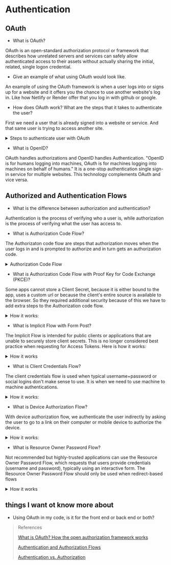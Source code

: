 # Authentication

## OAuth

- What is OAuth?

OAuth is an open-standard authorization protocol or framework that describes how unrelated servers and services can safely allow authenticated access to their assets without actually sharing the initial, related, single logon credential.

- Give an example of what using OAuth would look like.

An example of using the OAuth framework is when a user logs into or signs up for a website and it offers you the chance to use another website's log in. Like how Netlify or Render offer that you log in with github or google.

- How does OAuth work? What are the steps that it takes to authenticate the user?

First we need a user that is already signed into a website or service. And that same user is trying to access another site.

<details closed><summary>Steps to authenticate user with OAuth</summary> 

1. The first website connects to the second website on behalf of the user, using OAuth, providing the user’s verified identity.

2. The second site generates a one-time token and a one-time secret unique to the transaction and parties involved.

3. The first site gives this token and secret to the initiating user’s client software.

4. The client’s software presents the request token and secret to their authorization provider (which may or may not be the second site).
If not already authenticated to the authorization provider, the client may be asked to authenticate. After authentication, the client is asked to approve the authorization transaction to the second website.

5. The user approves (or their software silently approves) a particular transaction type at the first website.

6. The user is given an approved access token (notice it’s no longer a request token).

7. The user gives the approved access token to the first website.

8. The first website gives the access token to the second website as proof of authentication on behalf of the user.

9. The second website lets the first website access their site on behalf of the user.

10. The user sees a successfully completed transaction occurring.

11. OAuth is not the first authentication/authorization system to work this way on behalf of the end-user. In fact, many authentication systems, notably Kerberos, work similarly. What is special about OAuth is its ability to work across the web and its wide adoption. It succeeded with adoption rates where previous attempts failed (for various reasons).
</details>

- What is OpenID?

OAuth handles authorizations and OpenID handles Authentication. "OpenID is for humans logging into machines, OAuth is for machines logging into machines on behalf of humans." 
It is a one-stop authentication single sign-in service for multiple websites. This technology complements OAuth and vice versa.

## Authorized and Authentication Flows

- What is the difference between authorization and authentication?

Authentication is the process of verifying who a user is, while authorization is the process of verifying what the user has access to.

- What is Authorization Code Flow?

The Authorizaton code flow are steps that authorization moves when the user logs in and is prompted to authorize and in turn gets an authorization code.

<details closed> <summary> Authorization Code Flow </summary>

1. The user clicks Login within the regular web application.

2. Auth0's SDK redirects the user to the Auth0 Authorization Server (/authorize endpoint).

3. Your Auth0 Authorization Server redirects the user to the login and authorization prompt.

4. The user authenticates using one of the configured login options and may see a consent page listing the permissions Auth0 will give to the regular web application.

5. Your Auth0 Authorization Server redirects the user back to the application with an authorization code, which is good for one use.

6. Auth0's SDK sends this code to the Auth0 Authorization Server (/oauth/token endpoint) along with the application's Client ID and Client Secret.

7. Your Auth0 Authorization Server verifies the code, Client ID, and Client Secret.

8. Your Auth0 Authorization Server responds with an ID Token and Access Token (and optionally, a Refresh Token).

9. Your application can use the Access Token to call an API to access information about the user.

10. The API responds with requested data.

</details>

- What is Authorization Code Flow with Proof Key for Code Exchange (PKCE)?

Some apps cannot store a Client Secret, because it is either bound to the app, uses a custom url or because the client's entire source is available to the browser. So they required additional security because of this we have to add extra steps to the Authorization code flow.

<details closed><summary>How it works:</summary>


1. The user clicks Login within the application.

2. Auth0's SDK creates a cryptographically-random code_verifier and from this generates a code_challenge.

3. Auth0's SDK redirects the user to the Auth0 Authorization Server (/authorize endpoint) along with the code_challenge.

4. Your Auth0 Authorization Server redirects the user to the login and authorization prompt.

5. The user authenticates using one of the configured login options and may see a consent page listing the permissions Auth0 will give to the application.

6. Your Auth0 Authorization Server stores the code_challenge and redirects the user back to the application with an authorization code, which is good for one use.

7. Auth0's SDK sends this code and the code_verifier (created in step 2) to the Auth0 Authorization Server (/oauth/token endpoint).

8. Your Auth0 Authorization Server verifies the code_challenge and code_verifier.

9. Your Auth0 Authorization Server responds with an ID token and access token (and optionally, a refresh token).

10. Your application can use the access token to call an API to access information about the user.

11. The API responds with requested data.

</details>

- What is Implicit Flow with Form Post?

The Implicit Flow is intended for public clients or applications that are unable to securely store client secrets. This is no longer considered best practice when requesting for Access Tokens. Here is how it works:

<details closed><summary>How it works </summary> 

1. The user clicks Login in the app.

2. Auth0's SDK redirects the user to the Auth0 Authorization Server (/authorize endpoint) passing along a response_type parameter of id_token that indicates the type of requested credential. It also passes along a response_mode parameter of form_post to ensure security.

3. Your Auth0 Authorization Server redirects the user to the login and authorization prompt.

4. The user authenticates using one of the configured login options and may see a consent page listing the permissions Auth0 will give to the app.

5. Your Auth0 Authorization Server redirects the user back to the app with an ID Token.
</details>


- What is Client Credentials Flow?

The client credentials flow is used when typical username+password or social logins don't make sense to use. It is when we need to use machine to machine authentications. 

<details closed> <summary>How it works: </summary> 

1. The application authenticates with the Auth0 Authorization Server using its Client ID and Client Secret (/oauth/token endpoint).

2. Auth0 Authorization Server validates the Client ID and Client Secret.

3. Auth0 Authorization Server responds with an Access Token.

4. The application can use the access token to call an API on behalf of itself. For more information on this process, see Validate JSON Web Tokens.

5. The API responds with requested data.

</details>

- What is Device Authorization Flow?

With device authorization flow, we authenticate the user indirectly by asking the user to go to a link on their computer or mobile device to authorize the device. 

<details closed> <summary>How it works: </summary> 

1. The user starts the app on the device.

2. The device app requests authorization from the Auth0 Authorization Server using its Client ID (/oauth/device/code endpoint).

3.  The Auth0 Authorization Server responds with a device_code, user_code, verification_uri, verification_uri_complete expires_in (lifetime in seconds for device_code and user_code), and polling interval.

4.  The device app asks the user to activate using their computer or smartphone. The app may accomplish this by:

5.  asking the user to visit the verification_uri and enter the user_code after displaying these values on-screen

6.  asking the user to interact with either a QR Code or shortened URL with embedded user code generated from the verification_uri_complete

7.  directly navigating to the verification page with embedded user code using verification_uri_complete, if running natively on a browser-based device

8.  The device app begins polling your Auth0 Authorization Server for an Access Token (/oauth/token endpoint) using the time period specified by interval and counting from receipt of the last polling request's response. The device app continues polling until either the user completes the browser flow path or the user code expires.

9.  When the user successfully completes the browser flow path, your Auth0 Authorization Server responds with an Access Token (and optionally, a Refresh Token). The device app should now forget its device_code because it will expire.

10.  Your device app can use the Access Token to call an API to access information about the user.

11. The API responds with requested data.

</details>

- What is Resource Owner Password Flow?

Not recommended but highly-trusted applications can use the Resource Owner Password Flow, which requests that users provide credentials (username and password), typically using an interactive form. The Resource Owner Password Flow should only be used when redirect-based flows

<details closed><summary> How it works </summary> 

1. The user clicks Login within the application and enters their credentials.

2. Your application forwards the user's credentials to your Auth0 Authorization Server (/oauth/token endpoint).

3.  Your Auth0 Authorization Server validates the credentials.

4.  Your Auth0 Authorization Server responds with an Access Token (and optionally, a Refresh Token).

5.  Your application can use the Access Token to call an API to access information about the user.

6.  The API responds with requested data.

</details>

## things I want ot know more about

- Using OAuth in my code, is it for the front end or back end or both?


>References
>
>[What is OAuth? How the open authorization framework works](https://www.csoonline.com/article/3216404/what-is-oauth-how-the-open-authorization-framework-works.html)
>
>[Authentication and Authorization Flows](https://auth0.com/docs/get-started/authentication-and-authorization-flow)
>
>[Authentication vs. Authorization](https://auth0.com/docs/get-started/identity-fundamentals/authentication-and-authorization)